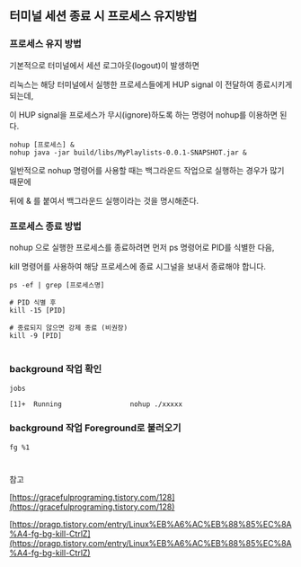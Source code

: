 ## 터미널 세션 종료 시 프로세스 유지방법

### 프로세스 유지 방법

기본적으로 터미널에서 세션 로그아웃(logout)이 발생하면

리눅스는 해당 터미널에서 실행한 프로세스들에게 HUP signal 이 전달하여 종료시키게 되는데,

이 HUP signal을 프로세스가 무시(ignore)하도록 하는 명령어 nohup를 이용하면 된다.

```shell
nohup [프로세스] &
nohup java -jar build/libs/MyPlaylists-0.0.1-SNAPSHOT.jar &
```
일반적으로 nohup 명령어를 사용할 때는 백그라운드 작업으로 실행하는 경우가 많기 때문에

뒤에 & 를 붙여서 백그라운드 실행이라는 것을 명시해준다.



### 프로세스 종료 방법

nohup 으로 실행한 프로세스를 종료하려면 먼저 ps 명령어로 PID를 식별한 다음,

kill 명령어를 사용하여 해당 프로세스에 종료 시그널을 보내서 종료해야 합니다.


```shell
ps -ef | grep [프로세스명]

# PID 식별 후
kill -15 [PID]

# 종료되지 않으면 강제 종료 (비권장)
kill -9 [PID]
```

#


### background 작업 확인

```shell
jobs

[1]+  Running                 nohup ./xxxxx
```

### background 작업 Foreground로 불러오기
```shell
fg %1
```

#

참고

[https://gracefulprograming.tistory.com/128](https://gracefulprograming.tistory.com/128)

[https://pragp.tistory.com/entry/Linux%EB%A6%AC%EB%88%85%EC%8A%A4-fg-bg-kill-CtrlZ](https://pragp.tistory.com/entry/Linux%EB%A6%AC%EB%88%85%EC%8A%A4-fg-bg-kill-CtrlZ)